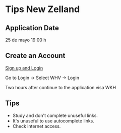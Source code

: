 # Tips New Zelland

## Application Date

25 de mayo 19:00 h	

## Create an Account

[Sign up and Login](https://www.immigration.govt.nz/)

Go to Login -> Select WHV -> Login

Two hours after continue to the application visa WKH

## Tips

- Study and don't complete unuseful links.
- It's unuseful to use autocomplete links.
- Check internet access. 